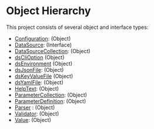 Object Hierarchy
================

This project consists of several object and interface types:
* [Configuration](./objects/Configuration.md): (Object)
* [DataSource](interfaces/DataSource.md): (Interface)
* [DataSourceCollection](./objects/DataSourceCollection.md): (Object)
* [dsCliOption](./objects/dsCliOption) (Object)
* [dsEnvironment](./objects/dsEnvironment) (Object)
* [dsJsonFile](./objects/dsJsonFile): (Object)
* [dsKeyValueFile](./objects/dsKeyValueFile) (Object)
* [dsYamlFile](./objects/dsYamlFile): (Object)
* [HelpText](./objects/HelpText.md): (Object)
* [ParameterCollection](./objects/ParameterCollection.md): (Object)
* [ParameterDefinition](./objects/ParameterDefinition.md): (Object)
* [Parser](./objects/Parser.md) : (Object)
* [Validator](./objects/Validator.md): (Object)
* [Value](./objects/Value.md): (Object)

